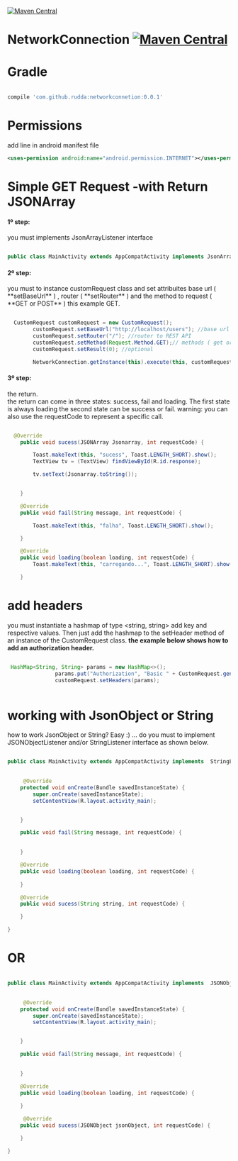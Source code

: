 [![Maven Central](https://maven-badges.herokuapp.com/maven-central/com.github.rudda/networkconnection/badge.svg)](https://maven-badges.herokuapp.com/maven-central/org.apache.commons/commons-lang3/)

# NetworkConnection [![Maven Central](https://maven-badges.herokuapp.com/maven-central/com.github.rudda/networkconnection/badge.svg?style=flat)](https://maven-badges.herokuapp.com/maven-central/com.github.rudda/networkconnetion) 

# Gradle
```gradle

compile 'com.github.rudda:networkconnetion:0.0.1'

```
# Permissions

add line in android manifest file

```xml
<uses-permission android:name="android.permission.INTERNET"></uses-permission>
```

# Simple GET Request -with Return JSONArray

<h4>1º step:</h4>  you must implements JsonArrayListener interface

```java

public class MainActivity extends AppCompatActivity implements JsonArrayListener 

```

<h4>2º step:</h4>  you must to instance customRequest class and set attribuites base url ( **setBaseUrl** ) , router ( **setRouter** ) and the method to request ( **GET or POST** ) this example GET.

```java

  CustomRequest customRequest = new CustomRequest();
        customRequest.setBaseUrl("http://localhost/users"); //base url
        customRequest.setRouter("/"); //router to REST API
        customRequest.setMethod(Request.Method.GET);// methods ( get or post )
        customRequest.setResult(0); //optional

        NetworkConnection.getInstance(this).execute(this, customRequest);
```
 
 <h4>3º step:</h4>  the return. <br>
 the return can come in three states: success, fail and loading. The first state is always loading the second state can be success or fail.
 warning: you can also use the requestCode to represent a specific call.
 
 
 
```java

  @Override
    public void sucess(JSONArray Jsonarray, int requestCode) {

        Toast.makeText(this, "sucess", Toast.LENGTH_SHORT).show();
        TextView tv = (TextView) findViewById(R.id.response);

        tv.setText(Jsonarray.toString());


    }

    @Override
    public void fail(String message, int requestCode) {

        Toast.makeText(this, "falha", Toast.LENGTH_SHORT).show();

    }

    @Override
    public void loading(boolean loading, int requestCode) {
        Toast.makeText(this, "carregando...", Toast.LENGTH_SHORT).show();

    }

```
# add headers

you must instantiate a hashmap of type <string, string> add key and respective values. Then just add the hashmap to the setHeader method of an instance of the CustomRequest class. **the example below shows how to add an authorization header.** 


```java

 HashMap<String, String> params = new HashMap<>();
               params.put("Authorization", "Basic " + CustomRequest.generateAutorizationHeader(email, pass));
               customRequest.setHeaders(params);
          
```
 

# working with JsonObject or String

how to work JsonObject or String? Easy :) ... do you must to implement JSONObjectListener and/or StringListener interface 
as shown below.


```java

public class MainActivity extends AppCompatActivity implements  StringListener{

  
     @Override
    protected void onCreate(Bundle savedInstanceState) {
        super.onCreate(savedInstanceState);
        setContentView(R.layout.activity_main);


    }

    public void fail(String message, int requestCode) {

       
    }

    @Override
    public void loading(boolean loading, int requestCode) {
      
    }

    @Override
    public void sucess(String string, int requestCode) {

    }

}

```

<h1> OR </h1>

```java

public class MainActivity extends AppCompatActivity implements  JSONObjectListener{

  
     @Override
    protected void onCreate(Bundle savedInstanceState) {
        super.onCreate(savedInstanceState);
        setContentView(R.layout.activity_main);


    }

    public void fail(String message, int requestCode) {

       
    }

    @Override
    public void loading(boolean loading, int requestCode) {
      
    }

     @Override
    public void sucess(JSONObject jsonObject, int requestCode) {

    }

}

```






